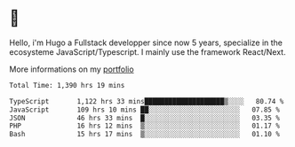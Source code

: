 # 👋 

Hello, i'm Hugo a Fullstack developper since now 5 years, specialize in the ecosysteme JavaScript/Typescript. I mainly use the framework React/Next.

More informations on my [portfolio](https://hcampos.fr)

<!--START_SECTION:waka-->

```txt
Total Time: 1,390 hrs 19 mins

TypeScript       1,122 hrs 33 mins████████████████████▒░░░░   80.74 %
JavaScript       109 hrs 10 mins ██░░░░░░░░░░░░░░░░░░░░░░░   07.85 %
JSON             46 hrs 33 mins  █░░░░░░░░░░░░░░░░░░░░░░░░   03.35 %
PHP              16 hrs 12 mins  ▒░░░░░░░░░░░░░░░░░░░░░░░░   01.17 %
Bash             15 hrs 17 mins  ▒░░░░░░░░░░░░░░░░░░░░░░░░   01.10 %
```

<!--END_SECTION:waka-->
